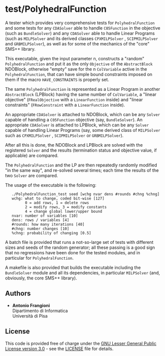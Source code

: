 # test/PolyhedralFunction

A tester which provides very comprehensive tests for `PolyhedralFunction`
and some tests for any `CDASolver` able to handle `C05Function` in the
objective (such as `BundleSolver`) and any `CDASolver` able to handle
Linear Programs (such as `MILPSolver` and its derived classes
`CPXMILPSolver` , `SCIPMILPSolver` and `GRBMILPSolver`), as well as for 
some of the mechanics of the "core" SMS++ library.

This executable, given the input parameter n, constructs a "random"
`PolyhedralFunction` and put it as the only `Objective` of the
`AbstractBlock` NDOBlock, otherwise "empty" save for the n `ColVariable`
active in the `PolyhedralFunction`, that can have simple bound constraints
imposed on them if the macro `HAVE_CONSTRAINTS` is properly set.

The same `PolyhedralFunction` is represented as a Linear Program in
another `AbstractBlock` (LPBlock) having the same number of `ColVariable`, a
"linear objective" (`FRealObjective` with a `LinearFunction` inside) and
"linear constraints" (`FRowConstraint` with a `LinearFunction` inside).

An appropriate `CDASolver` is attached to NDOBlock, which can be any
`Solver` capable of handling a `C05Function` objective (say,
`BundleSolver`). An appropriate `CDASolver` is attached to LPBlock, which
can be any `Solver` capable of handling Linear Programs (say, some derived
class of `MILPSolver` such as `CPXMILPSolver` , `SCIPMILPSolver` or `GRBMILPSolver`).

After all this is done, the NDOBlock and LPBlock are solved with the
registered `Solver` and the results (termination status and objective
value, if applicable) are compared.

The `PolyhedralFunction` and the LP are then repeatedly randomly modified
"in the same way", and re-solved several times; each time the results
of the two `Solver` are compared.

The usage of the executable is the following:

       ./PolyhedralFunction_test seed [wchg nvar dens #rounds #chng %chng]
       wchg: what to change, coded bit-wise [127]
             0 = add rows, 1 = delete rows 
             2 = modify rows, 3 = modify constants
             4 = change global lower/upper bound
       nvar: number of variables [10]
       dens: rows / variables [4]
       #rounds: how many iterations [40]
       #chng: number changes [10]
       %chng: probability of changing [0.5]

A batch file is provided that runs a not-so-large set of tests with
different sizes and seeds of the random generator; all these passing is a
good sign that no regressions have been done for the tested modules, and
in particular for `PolyhedralFunction`.

A makefile is also provided that builds the executable including the
`BundleSolver` module and all its dependencies, in particular
`MILPSolver` (and, obviously, the core SMS++ library).


## Authors

- **Antonio Frangioni**  
  Dipartimento di Informatica  
  Università di Pisa

## License

This code is provided free of charge under the [GNU Lesser General Public
License version 3.0](https://opensource.org/licenses/lgpl-3.0.html) -
see the [LICENSE](LICENSE) file for details.
